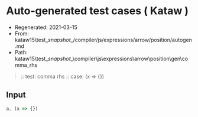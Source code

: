 # Auto-generated test cases ( Kataw )
- Regenerated: 2021-03-15
- From: kataw15\test\__snapshot__/compiler/js/expressions/arrow/position/autogen.md
- Path: kataw15\test\__snapshot__\compiler\js\expressions\arrow\position\gen\comma_rhs
> :: test: comma rhs
> :: case: (x => {})
## Input

`````js
a, (x => {})
`````
